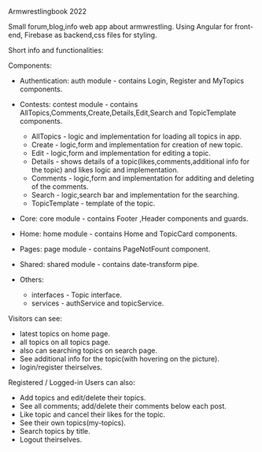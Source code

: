 Armwrestlingbook 2022

Small forum,blog,info web app about armwrestling.
Using Angular for front-end, Firebase as backend,css files for styling.

Short info and functionalities:

Components:

- Authentication: auth module - contains Login, Register and MyTopics components.
- Contests: contest module - contains AllTopics,Comments,Create,Details,Edit,Search and TopicTemplate components.

  - AllTopics - logic and implementation for loading all topics in app.
  - Create - logic,form and implementation for creation of new topic.
  - Edit - logic,form and implementation for editing a topic.
  - Details - shows details of a topic(likes,comments,additional info for the topic) and likes logic and implementation.
  - Comments - logic,form and implementation for additing and deleting of the comments.
  - Search - logic,search bar and implementation for the searching.
  - TopicTemplate - template of the topic.

- Core: core module - contains Footer ,Header components and guards.
- Home: home module - contains Home and TopicCard components.
- Pages: page module - contains PageNotFount component.
- Shared: shared module - contains date-transform pipe.
- Others:
  - interfaces - Topic interface.
  - services - authService and topicService.

Visitors can see:

- latest topics on home page.
- all topics on all topics page.
- also can searching topics on search page.
- See additional info for the topic(with hovering on the picture).
- login/register theirselves.

Registered / Logged-in Users can also:

- Add topics and edit/delete their topics.
- See all comments; add/delete their comments below each post.
- Like topic and cancel their likes for the topic.
- See their own topics(my-topics).
- Search topics by title.
- Logout theirselves.
